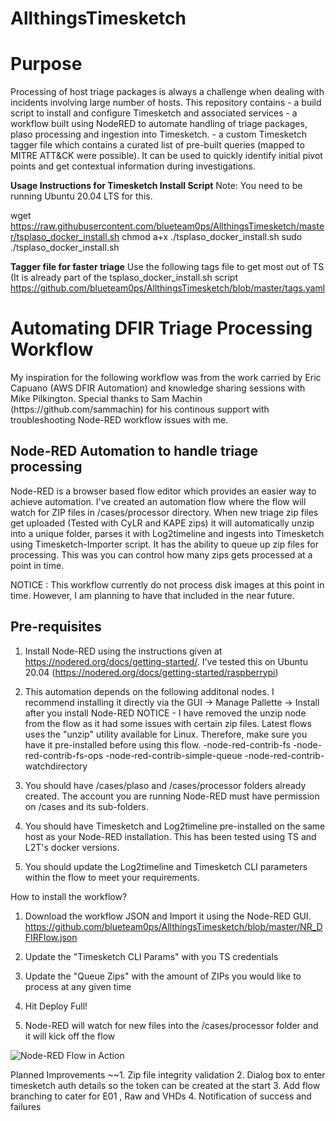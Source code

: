 # AllthingsTimesketch

<h1>Purpose</h1>
Processing of host triage packages is always a challenge when dealing with incidents involving large number of hosts. 
This repository contains 
- a build script to install and configure Timesketch and associated services
- a workflow built using NodeRED to automate handling of triage packages, plaso processing and ingestion into Timesketch. 
- a custom Timesketch tagger file which contains a curated list of pre-built queries (mapped to MITRE ATT&CK were possible). It can be used to quickly identify initial pivot points and get contextual information during investigations. 

<b>Usage Instructions for Timesketch Install Script</b>
Note: You need to be running Ubuntu 20.04 LTS for this.

wget https://raw.githubusercontent.com/blueteam0ps/AllthingsTimesketch/master/tsplaso_docker_install.sh
chmod a+x ./tsplaso_docker_install.sh
sudo ./tsplaso_docker_install.sh

<b>Tagger file for faster triage</b>
Use the following tags file to get most out of TS (It is already part of the tsplaso_docker_install.sh script
https://github.com/blueteam0ps/AllthingsTimesketch/blob/master/tags.yaml

<h1> Automating DFIR Triage Processing Workflow</h1>
My inspiration for the following workflow was from the work carried by Eric Capuano (AWS DFIR Automation) and knowledge sharing sessions with Mike Pilkington. Special thanks to Sam Machin (https://github.com/sammachin) for his continous support with troubleshooting Node-RED workflow issues with me. 

<h2>Node-RED Automation to handle triage processing</h2>
Node-RED is a browser based flow editor which provides an easier way to achieve automation. I've created an automation flow where the flow will watch for ZIP files in /cases/processor directory. When new triage zip files get uploaded (Tested with CyLR and KAPE zips) it will automatically unzip into a unique folder, parses it with Log2timeline and ingests into Timesketch using Timesketch-Importer script. It has the ability to queue up zip files for processing. This was you can control how many zips gets processed at a point in time. 

NOTICE : This workflow currently do not process disk images at this point in time. However, I am planning to have that included in the near future.

Pre-requisites
---------------------
1. Install Node-RED using the instructions given at https://nodered.org/docs/getting-started/. I've tested this on Ubuntu 20.04 (https://nodered.org/docs/getting-started/raspberrypi)
2. This automation depends on the following additonal nodes. I recommend installing it directly via the GUI -> Manage Pallette -> Install after you install Node-RED
NOTICE - I have removed the unzip node from the flow as it had some issues with certain zip files. Latest flows uses the "unzip" utility available for Linux. Therefore, make sure you have it pre-installed before using this flow.
-node-red-contrib-fs
-node-red-contrib-fs-ops
-node-red-contrib-simple-queue
-node-red-contrib-watchdirectory

3. You should have /cases/plaso and /cases/processor folders already created. The account you are running Node-RED must have permission on /cases and its sub-folders.
4. You should have Timesketch and Log2timeline pre-installed on the same host as your Node-RED installation. This has been tested using TS and L2T's docker versions.
5. You should update the Log2timeline and Timesketch CLI parameters within the flow to meet your requirements.

How to install the workflow?
1. Download the workflow JSON and Import it using the Node-RED GUI.
https://github.com/blueteam0ps/AllthingsTimesketch/blob/master/NR_DFIRFlow.json

2. Update the "Timesketch CLI Params" with you TS credentials
3. Update the "Queue Zips" with the amount of ZIPs you would like to process at any given time
4. Hit Deploy Full!
5. Node-RED will watch for new files into the /cases/processor folder and it will kick off the flow

![Node-RED Flow in Action](https://github.com/blueteam0ps/AllthingsTimesketch/blob/master/doco/NR1.png?raw=true)

Planned Improvements
~~1. Zip file integrity validation 
2. Dialog box to enter timesketch auth details so the token can be created at the start
3. Add flow branching to cater for E01 , Raw and VHDs
4. Notification of success and failures 


